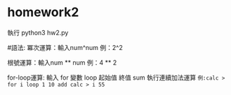 # homework2

執行 python3 hw2.py


#語法:
冪次運算：輸入num^num  例：2^2

根號運算：輸入num ** num 例：4 ** 2

for-loop運算: 輸入 for 變數 loop 起始值 終值 sum 執行連續加法運算
             ```例:calc > for i loop 1 10 add
                calc > i
                55```

